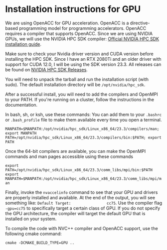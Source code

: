 # Installation instructions for GPU

We are using OpenACC for GPU acceleration. OpenACC is a directive-based programming model for programming accelerators. 
OpenACC requires a compiler that supports OpenACC. 
Since we are using NVIDIA GPUs, we will use the NVIDIA HPC SDK compiler: [Official NVIDIA HPC SDK installation guide](https://docs.nvidia.com/hpc-sdk//hpc-sdk-install-guide/index.html).

Make sure to check your Nvidia driver version and CUDA version before installing the HPC SDK. 
Since I have an RTX 2080Ti and an older driver with support for CUDA 12.0, I will be using the SDK version 23.3. All releases can be found on
[NVIDIA HPC SDK Releases](https://developer.nvidia.com/nvidia-hpc-sdk-releases).

You will need to unpack the tarball and run the installation script (with sudo). The default installation directory will be `/opt/nvidia/hpc_sdk`.

After a successful install, you will need to add the compilers and OpenMPI to your PATH. If you're running on a cluster, follow the instructions in the documentation.

In bash, sh, or ksh, use these commands:
You can add them to your `.bashrc` or `.bash_profile` file to make them available every time you open a terminal.

`MANPATH=$MANPATH:/opt/nvidia/hpc_sdk/Linux_x86_64/23.3/compilers/man; export MANPATH`
`PATH=/opt/nvidia/hpc_sdk/Linux_x86_64/23.3/compilers/bin:$PATH; export PATH`

Once the 64-bit compilers are available, you can make the OpenMPI
commands and man pages accessible using these commands

`export PATH=/opt/nvidia/hpc_sdk/Linux_x86_64/23.3/comm_libs/mpi/bin:$PATH`
`export MANPATH=$MANPATH:/opt/nvidia/hpc_sdk/Linux_x86_64/23.3/comm_libs/mpi/man`

Finally, invoke the `nvaccelinfo` command to see that your GPU and drivers are properly installed and available. 
At the end of the output, you will see something like: `Default Target:                cc75`. 
Use the compiler flag `-gpu=cc75` to specifically target a certain class of GPU. If you do not specify the GPU architecture, 
the compiler will target the default GPU that is installed on your system.

To compile the code with NVC++ compiler and OpenACC support, use the following cmake command:
```Shell
cmake -DCMAKE_BUILD_TYPE=GPU ..
```


